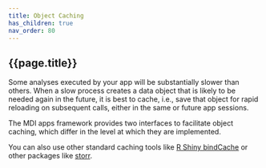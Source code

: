 ```yaml
---
title: Object Caching
has_children: true
nav_order: 80
---
```


## {{page.title}}

Some analyses executed by your app will be substantially
slower than others. When a slow process creates a 
data object that is likely to be needed again in the future,
it is best to cache, i.e., save
that object for rapid reloading on subsequent calls, either
in the same or future app sessions.

The MDI apps framework provides two interfaces
to facilitate object caching, which differ in
the level at which they are implemented. 

You can also use other standard caching tools like
[R Shiny bindCache](https://shiny.rstudio.com/app-stories/weather-lookup-caching.html)
or other packages like
[storr](https://cran.r-project.org/web/packages/storr/index.html).
